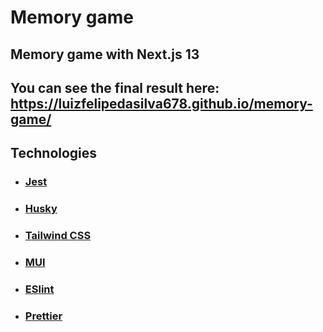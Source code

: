 # Memory game

## Memory game with Next.js 13

## You can see the final result here: https://luizfelipedasilva678.github.io/memory-game/

## Technologies

- ### [Jest](https://jestjs.io/pt-BR/)

- ### [Husky](https://typicode.github.io/husky/)

- ### [Tailwind CSS](https://tailwindcss.com/)

- ### [MUI](https://mui.com/)

- ### [ESlint](https://eslint.org/)

- ### [Prettier](https://prettier.io/)
